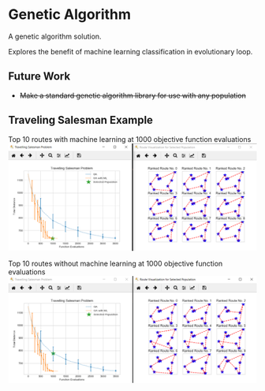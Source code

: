 # Genetic Algorithm

A genetic algorithm solution.

Explores the benefit of machine learning classification in evolutionary loop.

## Future Work

* ~~Make a standard genetic algorithm library for use with any population~~

## Traveling Salesman Example

Top 10 routes with machine learning at 1000 objective function evaluations
![Example Image with Machine Learning](assets/ga_with_ml.png)

Top 10 routes without machine learning at 1000 objective function evaluations
![Example Image without Machine Learning](assets/ga_without_ml.png)



